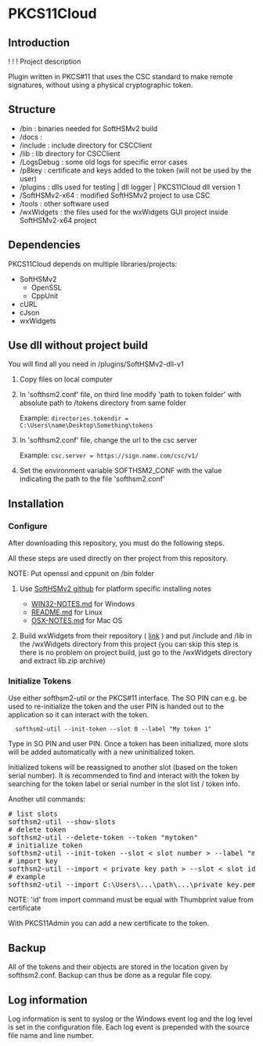 # PKCS11Cloud

## Introduction

! ! ! Project description

Plugin written in PKCS#11 that uses the CSC standard to make remote signatures, without using a physical cryptographic token.

## Structure

- /bin : binaries needed for SoftHSMv2 build
- /docs :
- /include : include directory for CSCClient
- /lib : lib directory for CSCClient
- /LogsDebug : some old logs for specific error cases
- /p8key : certificate and keys added to the token (will not be used by the user)
- /plugins : dlls used for testing | dll logger | PKCS11Cloud dll version 1
- /SoftHSMv2-x64 : modified SoftHSMv2 project to use CSC
- /tools : other software used
- /wxWidgets : the files used for the wxWidgets GUI project inside SoftHSMv2-x64 project

## Dependencies

PKCS11Cloud depends on multiple libraries/projects:

- SoftHSMv2
  - OpenSSL
  - CppUnit
- cURL
- cJson
- wxWidgets

## Use dll without project build

You will find all you need in /plugins/SoftHSMv2-dll-v1

1. Copy files on local computer

2. In 'softhsm2.conf' file, on third line modify 'path to token folder' with absolute path to /tokens directory from same folder

   Example: `directories.tokendir = C:\Users\name\Desktop\Something\tokens`

3. In 'softhsm2.conf' file, change the url to the csc server

   Example: `csc.server = https://sign.name.com/csc/v1/`

4. Set the environment variable SOFTHSM2_CONF with the value indicating the path to the file 'softhsm2.conf'

## Installation

### Configure

After downloading this repository, you must do the following steps.

All these steps are used directly on ther project from this repository.

NOTE: Put openssl and cppunit on /bin folder

1. Use [SoftHSMv2 github](https://github.com/opendnssec/SoftHSMv2/) for platform specific installing notes

   - [WIN32-NOTES.md](https://github.com/opendnssec/SoftHSMv2/blob/develop/WIN32-NOTES.md) for Windows
   - [README.md](https://github.com/opendnssec/SoftHSMv2/blob/develop/README.md) for Linux
   - [OSX-NOTES.md](https://github.com/opendnssec/SoftHSMv2/blob/develop/OSX-NOTES.md) for Mac OS

2. Build wxWidgets from their repository ( [link](https://github.com/wxWidgets/wxWidgets) ) and put /include and /lib in the /wxWidgets directory from this project (you can skip this step is there is no problem on project build, just go to the /wxWidgets directory and extract lib.zip archive)

### Initialize Tokens

Use either softhsm2-util or the PKCS#11 interface. The SO PIN can e.g. be used
to re-initialize the token and the user PIN is handed out to the application so
it can interact with the token.

      softhsm2-util --init-token --slot 0 --label "My token 1"

Type in SO PIN and user PIN. Once a token has been initialized, more slots will
be added automatically with a new uninitialized token.

Initialized tokens will be reassigned to another slot (based on the token
serial number). It is recommended to find and interact with the token by
searching for the token label or serial number in the slot list / token info.

Another util commands:

<pre>
# list slots
softhsm2-util --show-slots
# delete token
softhsm2-util --delete-token --token "mytoken" 
# initialize token
softhsm2-util --init-token --slot < slot number > --label "mytoken"
# import key
softhsm2-util --import < private key path > --slot < slot id > --label < label > --id < slot id > --pin < pin >
# example
softhsm2-util --import C:\Users\...\path\...\private_key.pem --slot 1270533568 --label "RO" --id 6c23cae1826417517b65f4a19595069159b171d7 --pin 12345
</pre>

NOTE: 'id' from import command must be equal with Thumbprint value from certificate

With PKCS11Admin you can add a new certificate to the token.

## Backup

All of the tokens and their objects are stored in the location given by
softhsm2.conf. Backup can thus be done as a regular file copy.

## Log information

Log information is sent to syslog or the Windows event log and the log
level is set in the configuration file. Each log event is prepended with
the source file name and line number.
